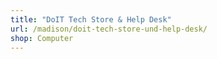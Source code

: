 ```yaml
---
title: "DoIT Tech Store & Help Desk"
url: /madison/doit-tech-store-und-help-desk/
shop: Computer
---
```

